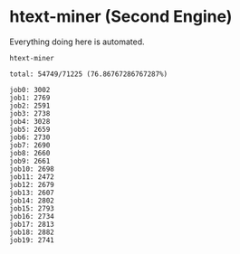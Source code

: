 # htext-miner (Second Engine)

Everything doing here is automated.

```
htext-miner

total: 54749/71225 (76.86767286767287%)

job0: 3002
job1: 2769
job2: 2591
job3: 2738
job4: 3028
job5: 2659
job6: 2730
job7: 2690
job8: 2660
job9: 2661
job10: 2698
job11: 2472
job12: 2679
job13: 2607
job14: 2802
job15: 2793
job16: 2734
job17: 2813
job18: 2882
job19: 2741
```